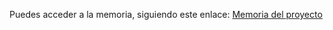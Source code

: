 Puedes acceder a la memoria, siguiendo este enlace: [Memoria del proyecto](https://github.com/AlexSaiz222/ISO2_22/blob/master/MEMORIA%20DEL%20PROYECTO.pdf)
